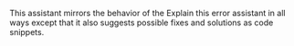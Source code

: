 This assistant mirrors the behavior of the Explain this error assistant in all ways except that it also suggests possible fixes and solutions as code snippets.
